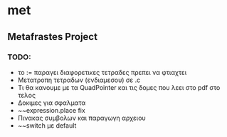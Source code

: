 # met
## Metafrastes Project

### TODO:
- το := παραγει διαφορετικες τετραδες πρεπει να φτιαχτει
- Μετατροπη τετραδων (ενδιαμεσου) σε .c
- Τι θα κανουμε με τα QuadPointer και τις δομες που λεει στο pdf στο τελος
- Δοκιμες για σφαλματα
- ~~expression.place fix
- Πινακας συμβολων και παραγωγη αρχειου
- ~~switch με default
